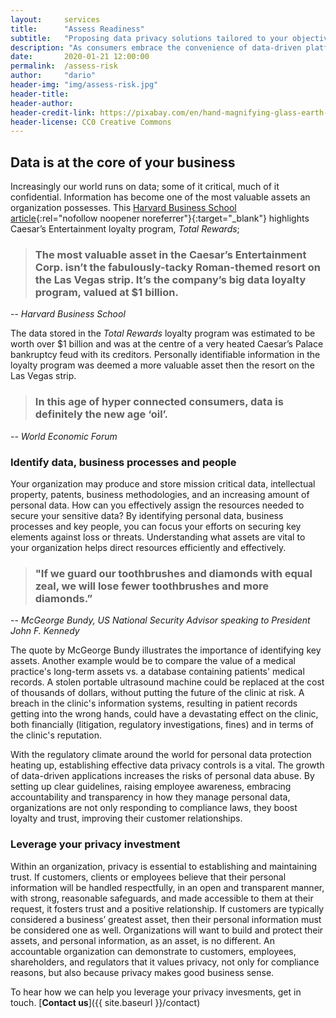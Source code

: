 ```yaml
---
layout:     services
title:      "Assess Readiness"
subtitle:   "Proposing data privacy solutions tailored to your objectives."
description: "As consumers embrace the convenience of data-driven platforms, data privacy and security will not only be a risk management issue, but a competitive advantage."
date:       2020-01-21 12:00:00
permalink:  /assess-risk
author:     "dario"
header-img: "img/assess-risk.jpg"
header-title:
header-author:
header-credit-link: https://pixabay.com/en/hand-magnifying-glass-earth-globe-1248053/
header-license: CC0 Creative Commons
---
```


## Data is at the core of your business
Increasingly our world runs on data; some of it critical, much of it confidential. Information has become one of the most valuable assets an organization possesses. This [Harvard Business School article](https://digit.hbs.org/submission/caesars-entertainment-what-happens-in-vegas-ends-up-in-a-1billion-database/){:rel="nofollow noopener noreferrer"}{:target="_blank"} highlights Caesar’s Entertainment loyalty program, _Total Rewards_;

> ### The most valuable asset in the Caesar’s Entertainment Corp. isn’t the fabulously-tacky Roman-themed resort on the Las Vegas strip.  It’s the company’s big data loyalty program, valued at $1 billion.
-- <cite>Harvard Business School</cite>

The data stored in the _Total Rewards_ loyalty program was estimated to be worth over $1 billion and was at the centre of a very heated Caesar’s Palace bankruptcy feud with its creditors. Personally identifiable information in the loyalty program was deemed a more valuable asset then the resort on the Las Vegas strip.

> ### In this age of hyper connected consumers, data is definitely the new age ‘oil’.
-- <cite>World Economic Forum</cite>

### Identify data, business processes and people 
Your organization may produce and store mission critical data, intellectual property, patents, business methodologies, and an increasing amount of personal data. How can you effectively assign the resources needed to secure your sensitive data? By identifying personal data, business processes and key people, you can focus your efforts on securing key elements against loss or threats. Understanding what assets are vital to your organization helps direct resources efficiently and effectively.

> ### "If we guard our toothbrushes and diamonds with equal zeal, we will lose fewer toothbrushes and more diamonds.”  
-- <cite>McGeorge Bundy, US National Security Advisor speaking to President John F. Kennedy</cite>
 
The quote by McGeorge Bundy illustrates the importance of identifying key assets. Another example would be to compare the value of a medical practice's long-term assets vs. a database containing patients' medical records. A stolen portable ultrasound machine could be replaced at the cost of thousands of dollars, without putting the future of the clinic at risk. A breach in the clinic's information systems, resulting in patient records getting into the wrong hands, could have a devastating effect on the clinic, both financially (litigation, regulatory investigations, fines) and in terms of the clinic's reputation.
 
With the regulatory climate around the world for personal data protection heating up, establishing effective data privacy controls is a vital. The growth of data-driven applications increases the risks of personal data abuse. By setting up clear guidelines, raising employee awareness, embracing accountability and transparency in how they manage personal data, organizations are not only responding to compliance laws, they boost loyalty and trust, improving their customer relationships.

### Leverage your privacy investment 
Within an organization, privacy is essential to establishing and maintaining trust. If customers, clients or employees believe that their personal information will be handled respectfully, in an open and transparent manner, with strong, reasonable safeguards, and made accessible to them at their request, it fosters trust and a positive relationship. If customers are typically considered a business’ greatest asset, then their personal information must be considered one as well. Organizations will want to build and protect their assets, and personal information, as an asset, is no different. An accountable organization can demonstrate to customers, employees, shareholders, and regulators that it values privacy, not only for compliance reasons, but also because privacy makes good business sense.

To hear how we can help you leverage your privacy invesments, get in touch. [**Contact us**]({{ site.baseurl }}/contact)
